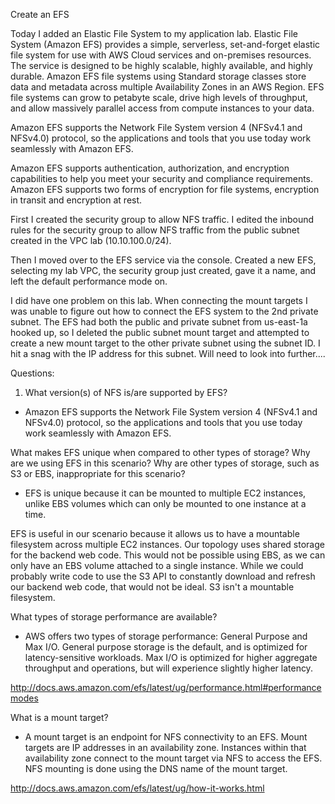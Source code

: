 Create an EFS

Today I added an Elastic File System to my application lab. Elastic File System (Amazon EFS) provides a simple, serverless, set-and-forget elastic file system for use with AWS Cloud services and on-premises resources. The service is designed to be highly scalable, highly available, and highly durable. Amazon EFS file systems using Standard storage classes store data and metadata across multiple Availability Zones in an AWS Region. EFS file systems can grow to petabyte scale, drive high levels of throughput, and allow massively parallel access from compute instances to your data.

Amazon EFS supports the Network File System version 4 (NFSv4.1 and NFSv4.0) protocol, so the applications and tools that you use today work seamlessly with Amazon EFS.

Amazon EFS supports authentication, authorization, and encryption capabilities to help you meet your security and compliance requirements. Amazon EFS supports two forms of encryption for file systems, encryption in transit and encryption at rest.

First I created the security group to allow NFS traffic. I edited the inbound rules for the security group to allow NFS traffic from the public subnet created in the VPC lab (10.10.100.0/24).

Then I moved over to the EFS service via the console. Created a new EFS, selecting my lab VPC, the security group just created, gave it a name, and left the default performance mode on.

I did have one problem on this lab. When connecting the mount targets I was unable to figure out how to connect the EFS system to the 2nd private subnet. The EFS had both the public and private subnet from us-east-1a hooked up, so I deleted the public subnet mount target and attempted to create a new mount target to the other private subnet using the subnet ID. I hit a snag with the IP address for this subnet. Will need to look into further....

Questions:

1.  What version(s) of NFS is/are supported by EFS?

- Amazon EFS supports the Network File System version 4 (NFSv4.1 and NFSv4.0) protocol, so the applications and tools that you use today work seamlessly with Amazon EFS.

What makes EFS unique when compared to other types of storage? Why are we using EFS in this scenario? Why are other types of storage, such as S3 or EBS, inappropriate for this scenario?

- EFS is unique because it can be mounted to multiple EC2 instances, unlike EBS volumes which can only be mounted to one instance at a time.

EFS is useful in our scenario because it allows us to have a mountable filesystem across multiple EC2 instances. Our topology uses shared storage for the backend web code. This would not be possible using EBS, as we can only have an EBS volume attached to a single instance. While we could probably write code to use the S3 API to constantly download and refresh our backend web code, that would not be ideal. S3 isn't a mountable filesystem.

What types of storage performance are available?

- AWS offers two types of storage performance: General Purpose and Max I/O. General purpose storage is the default, and is optimized for latency-sensitive workloads. Max I/O is optimized for higher aggregate throughput and operations, but will experience slightly higher latency.

http://docs.aws.amazon.com/efs/latest/ug/performance.html#performancemodes

What is a mount target?

- A mount target is an endpoint for NFS connectivity to an EFS. Mount targets are IP addresses in an availability zone. Instances within that availability zone connect to the mount target via NFS to access the EFS. NFS mounting is done using the DNS name of the mount target.

http://docs.aws.amazon.com/efs/latest/ug/how-it-works.html
